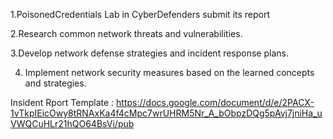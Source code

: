 1.PoisonedCredentials Lab in CyberDefenders
   submit its report

2.Research common network threats and vulnerabilities.

3.Develop network defense strategies and incident response plans.

4. Implement network security measures based on the learned concepts and strategies.




Insident Rport Template : https://docs.google.com/document/d/e/2PACX-1vTkpIEicOwy8tRNAxKa4f4cMpc7wrUHRM5Nr_A_bObpzDQg5pAvj7jniHa_uVWQCuHLr21hQO64BsVi/pub
  
